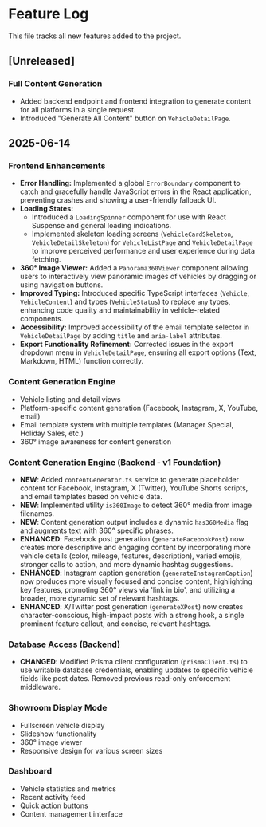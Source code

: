 # Feature Log

This file tracks all new features added to the project.

## [Unreleased]

### Full Content Generation
- Added backend endpoint and frontend integration to generate content for all platforms in a single request.
- Introduced "Generate All Content" button on `VehicleDetailPage`.

## 2025-06-14

### Frontend Enhancements
- **Error Handling:** Implemented a global `ErrorBoundary` component to catch and gracefully handle JavaScript errors in the React application, preventing crashes and showing a user-friendly fallback UI.
- **Loading States:**
  - Introduced a `LoadingSpinner` component for use with React Suspense and general loading indications.
  - Implemented skeleton loading screens (`VehicleCardSkeleton`, `VehicleDetailSkeleton`) for `VehicleListPage` and `VehicleDetailPage` to improve perceived performance and user experience during data fetching.
- **360° Image Viewer:** Added a `Panorama360Viewer` component allowing users to interactively view panoramic images of vehicles by dragging or using navigation buttons.
- **Improved Typing:** Introduced specific TypeScript interfaces (`Vehicle`, `VehicleContent`) and types (`VehicleStatus`) to replace `any` types, enhancing code quality and maintainability in vehicle-related components.
- **Accessibility:** Improved accessibility of the email template selector in `VehicleDetailPage` by adding `title` and `aria-label` attributes.
- **Export Functionality Refinement:** Corrected issues in the export dropdown menu in `VehicleDetailPage`, ensuring all export options (Text, Markdown, HTML) function correctly.

### Content Generation Engine
- Vehicle listing and detail views
- Platform-specific content generation (Facebook, Instagram, X, YouTube, email)
- Email template system with multiple templates (Manager Special, Holiday Sales, etc.)
- 360° image awareness for content generation

### Content Generation Engine (Backend - v1 Foundation)
- **NEW**: Added `contentGenerator.ts` service to generate placeholder content for Facebook, Instagram, X (Twitter), YouTube Shorts scripts, and email templates based on vehicle data.
- **NEW**: Implemented utility `is360Image` to detect 360° media from image filenames.
- **NEW**: Content generation output includes a dynamic `has360Media` flag and augments text with 360° specific phrases.
- **ENHANCED**: Facebook post generation (`generateFacebookPost`) now creates more descriptive and engaging content by incorporating more vehicle details (color, mileage, features, description), varied emojis, stronger calls to action, and more dynamic hashtag suggestions.
- **ENHANCED**: Instagram caption generation (`generateInstagramCaption`) now produces more visually focused and concise content, highlighting key features, promoting 360° views via 'link in bio', and utilizing a broader, more dynamic set of relevant hashtags.
- **ENHANCED**: X/Twitter post generation (`generateXPost`) now creates character-conscious, high-impact posts with a strong hook, a single prominent feature callout, and concise, relevant hashtags.

### Database Access (Backend)
- **CHANGED**: Modified Prisma client configuration (`prismaClient.ts`) to use writable database credentials, enabling updates to specific vehicle fields like post dates. Removed previous read-only enforcement middleware.

### Showroom Display Mode
- Fullscreen vehicle display
- Slideshow functionality
- 360° image viewer
- Responsive design for various screen sizes

### Dashboard
- Vehicle statistics and metrics
- Recent activity feed
- Quick action buttons
- Content management interface
